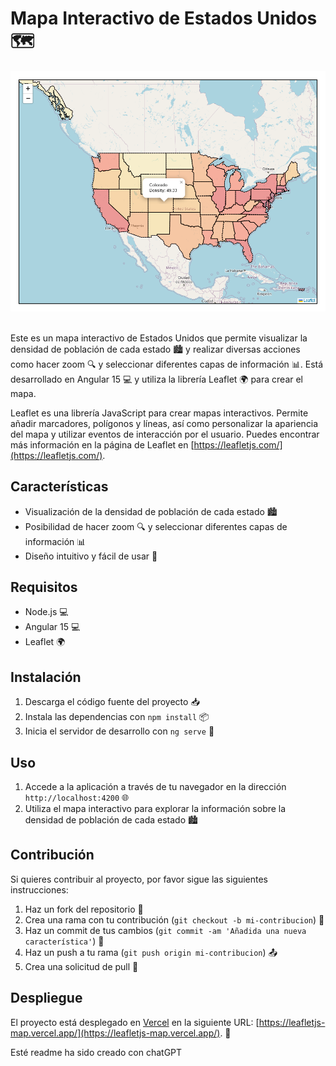 # Mapa Interactivo de Estados Unidos 🗺️

<p align="center">
  <a href="https://leafletjs-map.vercel.app/" target="_blank"><img src="./src/assets/img/map.PNG" alt="EEUU map"></a>
  <br/><br/>
</p>

Este es un mapa interactivo de Estados Unidos que permite visualizar la densidad de población de cada estado 🏙️ y realizar diversas acciones como hacer zoom 🔍 y seleccionar diferentes capas de información 📊. Está desarrollado en Angular 15 💻 y utiliza la librería Leaflet 🌍 para crear el mapa.

Leaflet es una librería JavaScript para crear mapas interactivos. Permite añadir marcadores, polígonos y líneas, así como personalizar la apariencia del mapa y utilizar eventos de interacción por el usuario. Puedes encontrar más información en la página de Leaflet en [https://leafletjs.com/](https://leafletjs.com/).

## Características

- Visualización de la densidad de población de cada estado 🏙️
- Posibilidad de hacer zoom 🔍 y seleccionar diferentes capas de información 📊
- Diseño intuitivo y fácil de usar 📲

## Requisitos

- Node.js 💻
- Angular 15 💻
- Leaflet 🌍

## Instalación

1. Descarga el código fuente del proyecto 📥
2. Instala las dependencias con `npm install` 📦
3. Inicia el servidor de desarrollo con `ng serve` 🚀

## Uso

1. Accede a la aplicación a través de tu navegador en la dirección `http://localhost:4200` 🌐
2. Utiliza el mapa interactivo para explorar la información sobre la densidad de población de cada estado 🏙️

## Contribución

Si quieres contribuir al proyecto, por favor sigue las siguientes instrucciones:

1. Haz un fork del repositorio 🍴
2. Crea una rama con tu contribución (`git checkout -b mi-contribucion`) 🌱
3. Haz un commit de tus cambios (`git commit -am 'Añadida una nueva característica'`) 💾
4. Haz un push a tu rama (`git push origin mi-contribucion`) 📤
5. Crea una solicitud de pull 📩

## Despliegue

El proyecto está desplegado en [Vercel](https://vercel.com/) en la siguiente URL: [https://leafletjs-map.vercel.app/](https://leafletjs-map.vercel.app/). 🚀

Esté readme ha sido creado con chatGPT
